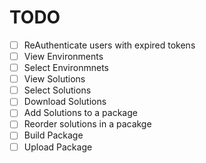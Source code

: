 # TODO

- [ ] ReAuthenticate users with expired tokens
- [ ] View Environments
- [ ] Select Environmnets
- [ ] View Solutions
- [ ] Select Solutions
- [ ] Download Solutions
- [ ] Add Solutions to a package
- [ ] Reorder solutions in a pacakge
- [ ] Build Package
- [ ] Upload Package